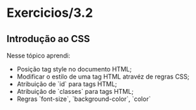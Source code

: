 # Exercicios/3.2 

## Introdução ao CSS

Nesse tópico aprendi:
<ul>
<li>Posição tag style no documento HTML; </li>
<li>Modificar o estilo de uma tag HTML atravéz de regras CSS; </li>
<li>Atribuição de `id` para tags HTML; </li>
<li>Atribuição de `classes` para tags HTML; </li>
<li>Regras `font-size`, `background-color`, `color` </li>
</ul>

